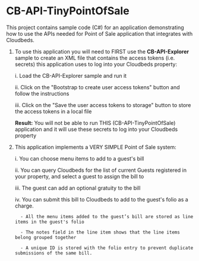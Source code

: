 # CB-API-TinyPointOfSale
This project contains sample code (C#) for an application demonstrating how to use the APIs needed for Point of Sale application that integrates with Cloudbeds.

1. To use this application you will need to FIRST use the **CB-API-Explorer** sample to create an XML file that contains the access tokens (i.e. secrets) this application uses to log into your Cloudbeds property:

    i. Load the CB-API-Explorer sample and run it
    
    ii. Click on the "Bootstrap to create user access tokens" button and follow the instructions
    
    iii. Click on the "Save the user access tokens to storage" button to store the access tokens in a local file
    
    **Result:** You will not be able to run THIS (CB-API-TinyPointOfSale) application and it will use these secrets to log into your Cloudbeds property
   
2. This application implements a VERY SIMPLE Point of Sale system:

     i. You can choose menu items to add to a guest's bill
     
     ii. You can query Cloudbeds for the list of current Guests registered in your property, and select a guest to assign the bill to
     
     iii. The guest can add an optional gratuity to the bill
     
     iv. You can submit this bill to Cloudbeds to add to the guest's folio as a charge.
     
         - All the menu items added to the guest’s bill are stored as line items in the guest's folio
         
         - The notes field in the line item shows that the line items belong grouped together
         
         - A unique ID is stored with the folio entry to prevent duplicate submissions of the same bill.
         
       
